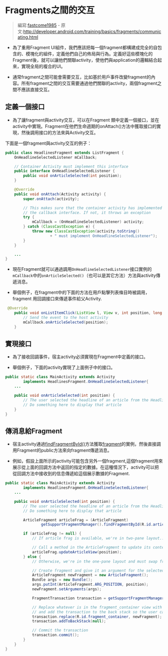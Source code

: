 # Fragments之間的交互

> 編寫:[fastcome1985](https://github.com/fastcome1985) - 原文:<http://developer.android.com/training/basics/fragments/communicating.html>

* 為了重用Fragment UI組件，我們應該把每一個fragment都構建成完全的自包含的、模塊化的組件，定義他們自己的佈局與行為。定義好這些模塊化的Fragment後，就可以讓他們關聯activity，使他們與application的邏輯結合起來，實現全局的複合的UI。

* 通常fragment之間可能會需要交互，比如基於用戶事件改變fragment的內容。所有fragment之間的交互需要通過他們關聯的activity，兩個fragment之間不應該直接交互。

## 定義一個接口

* 為了讓fragment與activity交互，可以在Fragment 類中定義一個接口，並在activity中實現。Fragment在他們生命週期的onAttach()方法中獲取接口的實現，然後調用接口的方法來與Activity交互。

下面是一個fragment與activity交互的例子：

```java
public class HeadlinesFragment extends ListFragment {
    OnHeadlineSelectedListener mCallback;

    // Container Activity must implement this interface
    public interface OnHeadlineSelectedListener {
        public void onArticleSelected(int position);
    }

    @Override
    public void onAttach(Activity activity) {
        super.onAttach(activity);

        // This makes sure that the container activity has implemented
        // the callback interface. If not, it throws an exception
        try {
            mCallback = (OnHeadlineSelectedListener) activity;
        } catch (ClassCastException e) {
            throw new ClassCastException(activity.toString()
                    + " must implement OnHeadlineSelectedListener");
        }
    }

    ...
}
```

* 現在Fragment就可以通過調用`OnHeadlineSelectedListener`接口實例的`mCallback`中的`onArticleSelected()`（也可以是其它方法）方法與activity傳遞消息。

* 舉個例子，在fragment中的下面的方法在用戶點擊列表條目時被調用，fragment 用回調接口來傳遞事件給父Activity.

```java
 @Override
    public void onListItemClick(ListView l, View v, int position, long id) {
        // Send the event to the host activity
        mCallback.onArticleSelected(position);
    }
```

## 實現接口

* 為了接收回調事件，宿主activity必須實現在Fragment中定義的接口。

* 舉個例子，下面的activity實現了上面例子中的接口。

```java
public static class MainActivity extends Activity
        implements HeadlinesFragment.OnHeadlineSelectedListener{
    ...

    public void onArticleSelected(int position) {
        // The user selected the headline of an article from the HeadlinesFragment
        // Do something here to display that article
    }
}
```


## 傳消息給Fragment

* 宿主activity通過<a href="http://developer.android.com/reference/android/support/v4/app/FragmentManager.html#findFragmentById(int)">findFragmentById()</a>方法獲取[fragment](http://developer.android.com/reference/android/support/v4/app/Fragment.html)的實例，然後直接調用Fragment的public方法來向fragment傳遞消息。

* 例如，假設上面所示的activity可能包含另外一個fragment,這個fragment用來展示從上面的回調方法中返回的指定的數據。在這種情況下，activity可以把從回調方法中接收到的信息傳遞給這個展示數據的Fragment.

```java
public static class MainActivity extends Activity
        implements HeadlinesFragment.OnHeadlineSelectedListener{
    ...

    public void onArticleSelected(int position) {
        // The user selected the headline of an article from the HeadlinesFragment
        // Do something here to display that article

        ArticleFragment articleFrag = (ArticleFragment)
                getSupportFragmentManager().findFragmentById(R.id.article_fragment);

        if (articleFrag != null) {
            // If article frag is available, we're in two-pane layout...

            // Call a method in the ArticleFragment to update its content
            articleFrag.updateArticleView(position);
        } else {
            // Otherwise, we're in the one-pane layout and must swap frags...

            // Create fragment and give it an argument for the selected article
            ArticleFragment newFragment = new ArticleFragment();
            Bundle args = new Bundle();
            args.putInt(ArticleFragment.ARG_POSITION, position);
            newFragment.setArguments(args);

            FragmentTransaction transaction = getSupportFragmentManager().beginTransaction();

            // Replace whatever is in the fragment_container view with this fragment,
            // and add the transaction to the back stack so the user can navigate back
            transaction.replace(R.id.fragment_container, newFragment);
            transaction.addToBackStack(null);

            // Commit the transaction
            transaction.commit();
        }
    }
}
```
